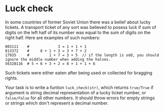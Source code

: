 # Luck check

In some countries of former Soviet Union there was a belief about lucky tickets. A transport ticket of any sort was believed to posess luck if sum of digits on the left half of its number was equal to the sum of digits on the right half. Here are examples of such numbers:

```
003111    #             3 = 1 + 1 + 1
813372    #     8 + 1 + 3 = 3 + 7 + 2
17935     #         1 + 7 = 3 + 5  // if the length is odd, you should ignore the middle number when adding the halves.
56328116  # 5 + 6 + 3 + 2 = 8 + 1 + 1 + 6
```

Such tickets were either eaten after being used or collected for bragging rights.

Your task is to write a funtion ```luck_check(str)```, which returns ```true/True``` if argument is string decimal representation of a lucky ticket number, or ```false/False``` for all other numbers. It should throw errors for empty strings or strings which don't represent a decimal number.